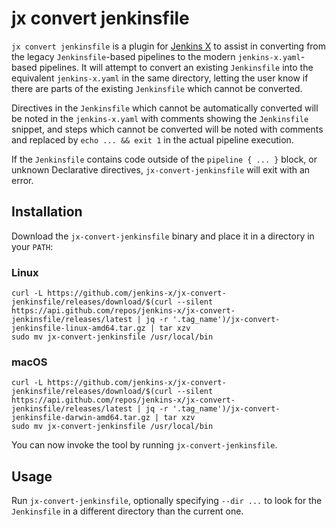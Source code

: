 # jx convert jenkinsfile

`jx convert jenkinsfile` is a plugin for [Jenkins X](https://jenkins-x.io) to assist in converting from the legacy
`Jenkinsfile`-based pipelines to the modern `jenkins-x.yaml`-based pipelines. It will attempt to convert an existing
`Jenkinsfile` into the equivalent `jenkins-x.yaml` in the same directory, letting the user know if there are parts
 of the existing `Jenkinsfile` which cannot be converted.

Directives in the `Jenkinsfile` which cannot be automatically converted will be noted in the  `jenkins-x.yaml` with
comments showing the `Jenkinsfile` snippet, and steps which cannot be converted will be noted with comments and
replaced by `echo ... && exit 1` in the actual pipeline execution.

If the `Jenkinsfile` contains code outside of the `pipeline { ... }` block, or unknown Declarative directives, 
`jx-convert-jenkinsfile` will exit with an error.

## Installation

Download the `jx-convert-jenkinsfile` binary and place it in a directory in your `PATH`:

### Linux

```shell
curl -L https://github.com/jenkins-x/jx-convert-jenkinsfile/releases/download/$(curl --silent https://api.github.com/repos/jenkins-x/jx-convert-jenkinsfile/releases/latest | jq -r '.tag_name')/jx-convert-jenkinsfile-linux-amd64.tar.gz | tar xzv 
sudo mv jx-convert-jenkinsfile /usr/local/bin
```

### macOS

```shell
curl -L https://github.com/jenkins-x/jx-convert-jenkinsfile/releases/download/$(curl --silent https://api.github.com/repos/jenkins-x/jx-convert-jenkinsfile/releases/latest | jq -r '.tag_name')/jx-convert-jenkinsfile-darwin-amd64.tar.gz | tar xzv 
sudo mv jx-convert-jenkinsfile /usr/local/bin
```

You can now invoke the tool by running `jx-convert-jenkinsfile`.

## Usage

Run `jx-convert-jenkinsfile`, optionally specifying `--dir ...` to look for the `Jenkinsfile` in a different
directory than the current one. 
